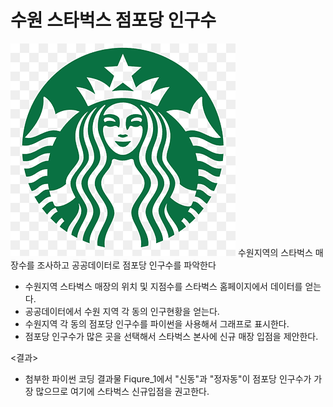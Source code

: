 # 수원 스타벅스 점포당 인구수
<img src='starbucks.png'>
수원지역의 스타벅스 매장수를 조사하고 공공데이터로 점포당 인구수를 파악한다

- 수원지역 스타벅스 매장의 위치 및 지점수를 스타벅스 홈페이지에서 데이터를 얻는다.
- 공공데이터에서 수원 지역 각 동의 인구현황을 얻는다.
- 수원지역 각 동의 점포당 인구수를 파이썬을 사용해서 그래프로 표시한다.
- 점포당 인구수가 많은 곳을 선택해서 스타벅스 본사에 신규 매장 입점을 제안한다.

<결과>
- 첨부한 파이썬 코딩 결과물 Fiqure_1에서 "신동"과 "정자동"이 점포당 인구수가 가장 많으므로 여기에 스타벅스 신규입점을 권고한다.
